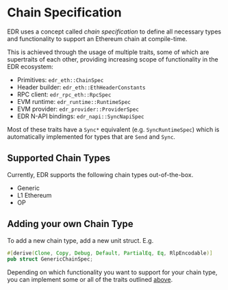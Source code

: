 # Chain Specification

EDR uses a concept called _chain specification_ to define all necessary types and functionality to support an Ethereum chain at compile-time.

This is achieved through the usage of multiple traits, some of which are supertraits of each other, providing increasing scope of functionality in the EDR ecosystem:

- Primitives: `edr_eth::ChainSpec`
- Header builder: `edr_eth::EthHeaderConstants`
- RPC client: `edr_rpc_eth::RpcSpec`
- EVM runtime: `edr_runtime::RuntimeSpec`
- EVM provider: `edr_provider::ProviderSpec`
- EDR N-API bindings: `edr_napi::SyncNapiSpec`

Most of these traits have a `Sync*` equivalent (e.g. `SyncRuntimeSpec`) which is automatically implemented for types that are `Send` and `Sync`.

## Supported Chain Types

Currently, EDR supports the following chain types out-of-the-box.

- Generic
- L1 Ethereum
- OP

## Adding your own Chain Type

To add a new chain type, add a new unit struct. E.g.

```rs
#[derive(Clone, Copy, Debug, Default, PartialEq, Eq, RlpEncodable)]
pub struct GenericChainSpec;
```

Depending on which functionality you want to support for your chain type, you can implement some or all of the traits outlined [above](#chain-specification).
